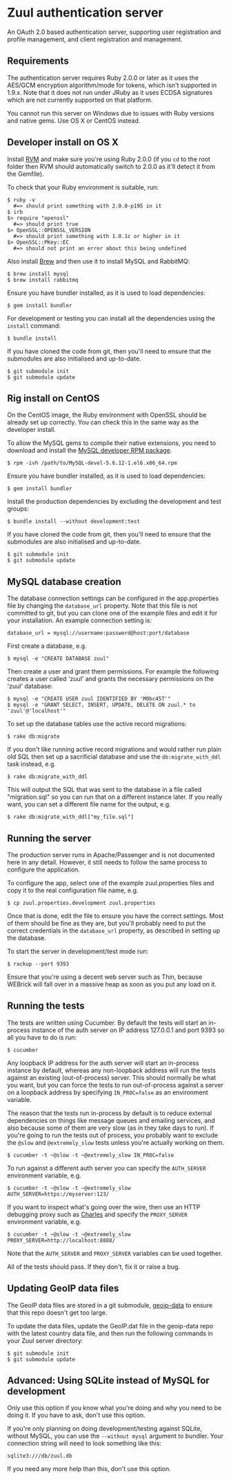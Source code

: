 # Zuul authentication server

An OAuth 2.0 based authentication server, supporting user registration and profile management, and client registration and management.

## Requirements

The authentication server requires Ruby 2.0.0 or later as it uses the AES/GCM encryption algorithm/mode for tokens, which isn't supported in 1.9.x. Note that it does not run under JRuby as it uses ECDSA signatures which are not currently supported on that platform. 

You cannot run this server on Windows due to issues with Ruby versions and native gems. Use OS X or CentOS instead.

## Developer install on OS X

Install [RVM](https://rvm.io/) and make sure you're using Ruby 2.0.0 (if you `cd` to the root folder then RVM should automatically switch to 2.0.0 as it'll detect it from the Gemfile).

To check that your Ruby environment is suitable, run:

```
$ ruby -v  
  #=> should print something with 2.0.0-p195 in it
$ irb
$> require "openssl"
  #=> should print true
$> OpenSSL::OPENSSL_VERSION
  #=> should print something with 1.0.1c or higher in it
$> OpenSSL::PKey::EC
  #=> should not print an error about this being undefined     
```

Also install [Brew](http://brew.sh/) and then use it to install MySQL and RabbitMQ:

```
$ brew install mysql
$ brew install rabbitmq
```

Ensure you have bundler installed, as it is used to load dependencies:

```
$ gem install bundler
```

For development or testing you can install all the dependencies using the `install` command:

```
$ bundle install
```

If you have cloned the code from git, then you'll need to ensure that the submodules are also initialised and up-to-date.

```
$ git submodule init
$ git submodule update
```

## Rig install on CentOS

On the CentOS image, the Ruby environment with OpenSSL should be already set up correctly. You can check this in the same way as the developer install.

To allow the MySQL gems to compile their native extensions, you need to download and install the [MySQL developer RPM package](http://dev.mysql.com/get/Downloads/MySQL-5.6/MySQL-devel-5.6.12-1.el6.x86_64.rpm/from/http://cdn.mysql.com/).

```
$ rpm -ivh /path/to/MySQL-devel-5.6.12-1.el6.x86_64.rpm
```

Ensure you have bundler installed, as it is used to load dependencies:

```
$ gem install bundler
```

Install the production dependencies by excluding the development and test groups:

```
$ bundle install --without development:test
```

If you have cloned the code from git, then you'll need to ensure that the submodules are also initialised and up-to-date.

```
$ git submodule init
$ git submodule update
```

## MySQL database creation

The database connection settings can be configured in the app.properties file by changing the `database_url` property. Note that this file is not committed to git, but you can clone one of the example files and edit it for your installation. An example connection setting is:

```
database_url = mysql://username:password@host:port/database
```

First create a database, e.g.

```
$ mysql -e "CREATE DATABASE zuul"
```

Then create a user and grant them permissions. For example the following creates a user called 'zuul' and grants the necessary permissions on the 'zuul' database:

```
$ mysql -e "CREATE USER zuul IDENTIFIED BY 'M0bc45T'"
$ mysql -e "GRANT SELECT, INSERT, UPDATE, DELETE ON zuul.* to 'zuul'@'localhost'"
```

To set up the database tables use the active record migrations:

```
$ rake db:migrate
```

If you don't like running active record migrations and would rather run plain old SQL then set up a sacrificial database and use the `db:migrate_with_ddl` task instead, e.g.

```
$ rake db:migrate_with_ddl
```

This will output the SQL that was sent to the database in a file called "migration.sql" so you can run that on a different instance later. If you really want, you can set a different file name for the output, e.g.

```
$ rake db:migrate_with_ddl["my_file.sql"]
```

## Running the server

The production server runs in Apache/Passenger and is not documented here in any detail. However, it still needs to follow the same process to configure the application.

To configure the app, select one of the example zuul.properties files and copy it to the real configuration file name, e.g.

```
$ cp zuul.properties.development zuul.properties
```

Once that is done, edit the file to ensure you have the correct settings. Most of them should be fine as they are, but you'll probably need to put the correct credentials in the `database_url` property, as described in setting up the database.

To start the server in development/test mode run: 

```
$ rackup --port 9393
```

Ensure that you're using a decent web server such as Thin, because WEBrick will fall over in a massive heap as soon as you put any load on it.

## Running the tests

The tests are written using Cucumber. By default the tests will start an in-process instance of the auth server on IP address 127.0.0.1 and port 9393 so all you have to do is run:

```
$ cucumber
```

Any loopback IP address for the auth server will start an in-process instance by default, whereas any non-loopback address will run the tests against an existing (out-of-process) server. This should normally be what you want, but you can force the tests to run out-of-process against a server on a loopback address by specifying `IN_PROC=false` as an environment variable.

The reason that the tests run in-process by default is to reduce external dependencies on things like message queues and emailing services, and also because some of them are very slow (as in they take days to run). If you're going to run the tests out of process, you probably want to exclude the `@slow` and `@extremely_slow` tests unless you're actually working on them.

```
$ cucumber -t ~@slow -t ~@extremely_slow IN_PROC=false
```

To run against a different auth server you can specify the `AUTH_SERVER` environment variable, e.g.

```
$ cucumber -t ~@slow -t ~@extremely_slow AUTH_SERVER=https://myserver:123/
```

If you want to inspect what's going over the wire, then use an HTTP debugging proxy such as [Charles](http://www.charlesproxy.com/) and specify the `PROXY_SERVER` environment variable, e.g.

```
$ cucumber -t ~@slow -t ~@extremely_slow PROXY_SERVER=http://localhost:8888/
```

Note that the `AUTH_SERVER` and `PROXY_SERVER` variables can be used together.

All of the tests should pass. If they don't, fix it or raise a bug.

## Updating GeoIP data files

The GeoIP data files are stored in a git submodule, [geoip-data](https://git.mobcastdev.com/Zuul/geoip-data) to ensure that this repo doesn't get too large.

To update the data files, update the GeoIP.dat file in the geoip-data repo with the latest country data file, and then run the following commands in your Zuul server directory:

```
$ git submodule init
$ git submodule update
```

## Advanced: Using SQLite instead of MySQL for development

Only use this option if you know what you're doing and why you need to be doing it. If you have to ask, don't use this option.

If you're only planning on doing development/testing against SQLite, without MySQL, you can use the `--without mysql` argument to bundler. Your connection string will need to look something like this:

    sqlite3:///db/zuul.db

If you need any more help than this, don't use this option.